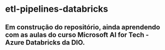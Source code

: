 # etl-pipelines-databricks

## Em construção do repositório, ainda aprendendo com as aulas do curso Microsoft AI for Tech - Azure Databricks da DIO.
